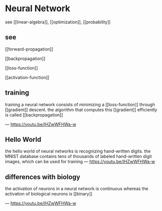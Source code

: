 # Neural Network

see [[linear-algebra]], [[optimization]], [[probability]]

## see

[[forward-propagation]]

[[backpropagation]]

[[loss-function]]

[[activation-function]]

## training

training a neural network consists of minimizing a [[loss-function]] through [[gradient]] descent. the algorithm that computes this [[gradient]] efficiently is called [[backpropagation]]

&mdash; <https://youtu.be/IHZwWFHWa-w>

## Hello World

the hello world of neural networks is recognizing hand-written digits. the MNIST database contains tens of thousands of labeled hand-written digit images, which can be used for training &mdash; <https://youtu.be/IHZwWFHWa-w>

## differences with biology

the activation of neurons in a neural network is continuous whereas the activation of biological neurons is [[binary]]

&mdash; <https://youtu.be/IHZwWFHWa-w>
